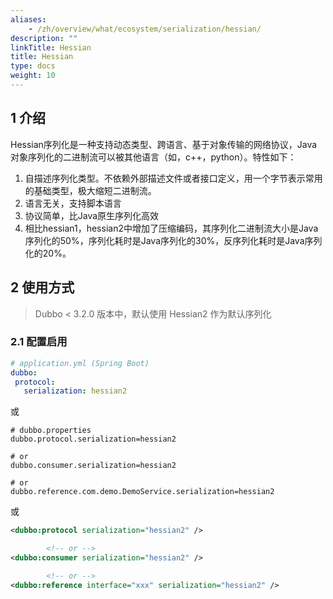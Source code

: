 ```yaml
---
aliases:
    - /zh/overview/what/ecosystem/serialization/hessian/
description: ""
linkTitle: Hessian
title: Hessian
type: docs
weight: 10
---
```




## 1 介绍

Hessian序列化是一种支持动态类型、跨语言、基于对象传输的网络协议，Java对象序列化的二进制流可以被其他语言（如，c++，python）。特性如下：

1. 自描述序列化类型。不依赖外部描述文件或者接口定义，用一个字节表示常用的基础类型，极大缩短二进制流。
2. 语言无关，支持脚本语言
3. 协议简单，比Java原生序列化高效
4. 相比hessian1，hessian2中增加了压缩编码，其序列化二进制流大小是Java序列化的50%，序列化耗时是Java序列化的30%，反序列化耗时是Java序列化的20%。

## 2 使用方式

> Dubbo < 3.2.0 版本中，默认使用 Hessian2 作为默认序列化

### 2.1 配置启用


```yaml
# application.yml (Spring Boot)
dubbo:
 protocol:
   serialization: hessian2
```
或
```properties
# dubbo.properties
dubbo.protocol.serialization=hessian2

# or
dubbo.consumer.serialization=hessian2

# or
dubbo.reference.com.demo.DemoService.serialization=hessian2
```
或
```xml
<dubbo:protocol serialization="hessian2" />

        <!-- or -->
<dubbo:consumer serialization="hessian2" />

        <!-- or -->
<dubbo:reference interface="xxx" serialization="hessian2" />
```
